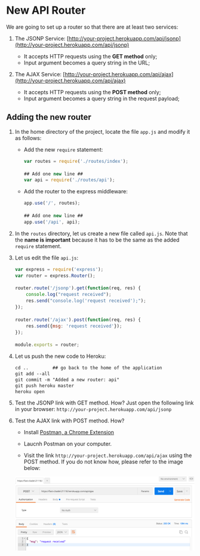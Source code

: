 # New API Router

We are going to set up a router so that there are at least two services:

1. The JSONP Service: [http://your-project.herokuapp.com/api/jsonp](http://your-project.herokuapp.com/api/jsonp)

	- It accepts HTTP requests using the **GET method** only;
	- Input argument becomes a query string in the URL;

2. The AJAX Service: [http://your-project.herokuapp.com/api/ajax](http://your-project.herokuapp.com/api/ajax)

	- It accepts HTTP requests using the **POST method** only;
	- Input argument becomes a query string in the request payload;


## Adding the new router

1. In the home directory of the project, locate the file `app.js` and modify it as follows:

	- Add the new `require` statement:

		```javascript
		var routes = require('./routes/index');

		## Add one new line ##
		var api = require('./routes/api');
		```

	- Add the router to the express middleware:

		```javascript
		app.use('/', routes);

		## Add one new line ##
		app.use('/api', api);
		```

2. In the `routes` directory, let us create a new file called `api.js`. Note that the __name is important__ because it has to be the same as the added `require` statement.

3. Let us edit the file `api.js`:

	```javascript
	var express = require('express');
	var router = express.Router();

	router.route('/jsonp').get(function(req, res) {
		console.log("request received");
		res.send("console.log('request received');");
	});

	router.route('/ajax').post(function(req, res) {
		res.send({msg: 'request received'});
	});

	module.exports = router;
	```

4. Let us push the new code to Heroku:

	```
	cd ..         ## go back to the home of the application
	git add --all 
	git commit -m "Added a new router: api"
	git push heroku master
	heroku open
	```

5. Test the JSONP link with GET method. How?  Just open the following link in your browser: `http://your-project.herokuapp.com/api/jsonp`

6. Test the AJAX link with POST method. How?

	- Install [Postman, a Chrome Extension](https://chrome.google.com/webstore/detail/postman/fhbjgbiflinjbdggehcddcbncdddomop?hl=en)

	- Laucnh Postman on your computer.

	- Visit the link `http://your-project.herokuapp.com/api/ajax` using the POST method. If you do not know how, please refer to the image below:

	![Postman](../images/postman.png)
